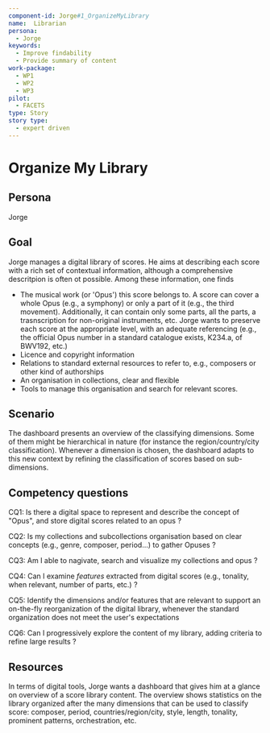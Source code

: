 ```yaml
---
component-id: Jorge#1_OrganizeMyLibrary
name:  Librarian 
persona: 
  - Jorge
keywords: 
  - Improve findability
  - Provide summary of content
work-package:
  - WP1
  - WP2
  - WP3
pilot:
  - FACETS
type: Story
story type:
  - expert driven
---
```

# Organize My Library

## Persona
Jorge

## Goal

Jorge manages a digital library of scores. He aims at describing each score with a rich set of contextual information, although a comprehensive descritpion is often ot possible. Among these information, one finds
  - The musical work (or 'Opus') this score belongs to. A score can cover a whole Opus (e.g., a symphony) or only a part of it (e.g., the third movement). Additionally, it can contain only some parts, all the parts, a trasnscription for non-original instruments, etc. Jorge wants to preserve each score at the appropriate level, with an adequate referencing (e.g., the official Opus number in a standard catalogue exists, K234.a, of BWV192, etc.)
  - Licence and copyright information 
  - Relations to standard external resources to refer to, e.g., composers or other kind of authorships
  - An organisation in collections, clear and flexible
  - Tools to manage this organisation and search for relevant scores.
  



## Scenario  

The dashboard presents an overview of the classifying dimensions. Some of them might be hierarchical in nature (for instance the region/country/city classification). Whenever a dimension is chosen, the dashboard adapts to this new context by refining the classification of scores based on sub-dimensions.

## Competency questions 

CQ1: Is there a digital space to represent and describe the concept of "Opus", and store digital scores related to an opus ?

CQ2: Is my collections and subcollections organisation based on clear concepts (e.g., genre, composer, period...) to gather Opuses ?

CQ3: Am I able to nagivate, search and visualize  my collections and opus ?

CQ4: Can I examine *features* extracted from  digital scores  (e.g., tonality, when relevant, number of parts, etc.) ?

CQ5: Identify the dimensions and/or features that are relevant to support an on-the-fly reorganization of the digital library, whenever the standard organization does not meet the user's expectations

CQ6: Can I progressively explore the content of my library, adding criteria to refine large results ? 

## Resources

In terms of digital tools, Jorge wants a dashboard that gives him at a glance on overview of a score library content. The overview shows statistics on the library organized after the many dimensions that can be used to classify score: composer, period, countries/region/city, style, length, tonality, prominent patterns, orchestration, etc. 

